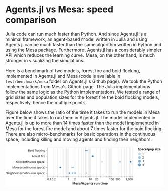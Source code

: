 # Agents.jl vs Mesa: speed comparison

Julia code can run much faster than Python. And since Agents.jl is a minimal 
framework, an agent-based model written in Julia and using Agents.jl can be 
much faster than the same algorithm written in Python and using the Mesa 
package. Furthermore, Agents.jl has a considerably simpler API which reduces 
the learning curve. Mesa, on the other hand, is much stronger in visualizing 
the simulations.

Here is a benchmark of two models, forest fire and boid flocking,
implemented in Agents.jl and Mesa 
(code is available in `test/benchmark/mesa` folder on Agents.jl's Github page).
We took the Python implementations from Mesa's Github page.
The Julia implementations follow the same logic as the Python implementations.
We tested a range of grid sizes and population sizes for the forest fire the boid flocking models, respectively, hence the multiple points.

Figure below shows the ratio of the time it takes to run the models in Mesa
over the time it takes to run them in Agents.jl. The model implemented in 
Agents.jl is up to more than 14 times faster than the model implemented in Mesa
for the forest fire model and about 7 times faster for the boid flocking. There are also micro-benchmarks for basic operations in the continuous space, including killing and moving agents and finding their neighbors.

![Speed comparison of a version of "forest fire" and "boid flocking" models in Agents.jl vs Mesa.](benchmark_mesa.svg)
